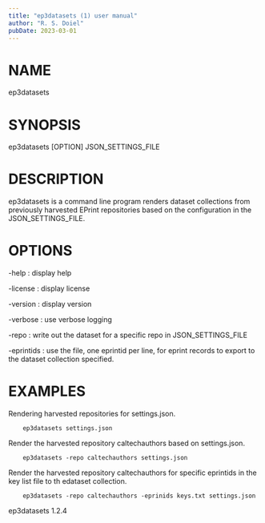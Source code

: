 ```yaml
---
title: "ep3datasets (1) user manual"
author: "R. S. Doiel"
pubDate: 2023-03-01
---
```


# NAME

ep3datasets

# SYNOPSIS

ep3datasets [OPTION] JSON_SETTINGS_FILE

# DESCRIPTION

ep3datasets is a command line program renders dataset collections
from previously harvested EPrint repositories based on the
configuration in the JSON_SETTINGS_FILE.

# OPTIONS

-help
: display help

-license
: display license

-version
: display version

-verbose
: use verbose logging

-repo
: write out the dataset for a specific repo in JSON_SETTINGS_FILE

-eprintids
: use the file, one eprintid per line, for eprint records to export to the dataset collection specified.

# EXAMPLES

Rendering harvested repositories for settings.json.

~~~
    ep3datasets settings.json
~~~

Render the harvested repository caltechauthors based on settings.json.

~~~
	ep3datasets -repo caltechauthors settings.json
~~~

Render the harvested repository caltechauthors for specific eprintids
in the key list file to th edataset collection.

~~~
	ep3datasets -repo caltechauthors -eprinids keys.txt settings.json
~~~

ep3datasets 1.2.4


